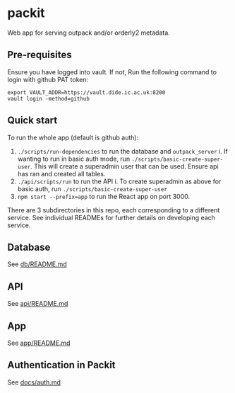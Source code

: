 # packit

Web app for serving outpack and/or orderly2 metadata.

## Pre-requisites
Ensure you have logged into vault. If not,  Run the following command to login with github PAT token:
```
export VAULT_ADDR=https://vault.dide.ic.ac.uk:8200
vault login -method=github
```
## Quick start
To run the whole app (default is github auth):
1. `./scripts/run-dependencies` to run the database and `outpack_server`
    i. If wanting to run in basic auth mode, run `./scripts/basic-create-super-user`. This will create a superadmin user that can be used. Ensure api has ran and created all tables.
2. `./api/scripts/run` to run the API
    i. To create superadmin as above for basic auth, run `./scripts/basic-create-super-user`
3. `npm start --prefix=app` to run the React app on port 3000.


There are 3 subdirectories in this repo, each corresponding to a different service. 
See individual READMEs for further details on developing each service.

## Database
See [db/README.md](https://github.com/mrc-ide/packit/blob/main/db/README.md)

## API
See [api/README.md](https://github.com/mrc-ide/packit/blob/main/api/README.md) 

## App
See [app/README.md](https://github.com/mrc-ide/packit/blob/main/app/README.md)



## Authentication in Packit
See [docs/auth.md](docs/auth.md)
